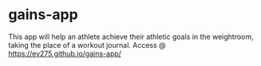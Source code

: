 # gains-app
This app will help an athlete achieve their athletic goals in the weightroom, taking the place of a workout journal.
Access @ https://ev275.github.io/gains-app/
